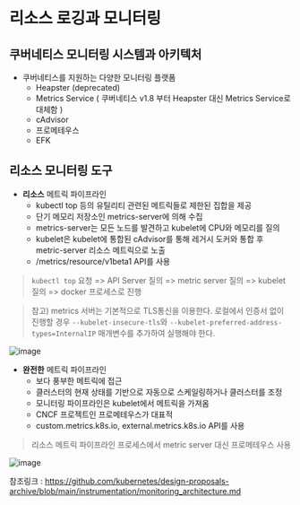 # 리소스 로깅과 모니터링

## 쿠버네티스 모니터링 시스템과 아키텍처

* 쿠버네티스를 지원하는 다양한 모니터링 플랫폼
  * Heapster (deprecated)
  * Metrics Service ( 쿠버네티스 v1.8 부터 Heapster 대신 Metrics Service로 대체함 )
  * cAdvisor
  * 프로메테우스
  * EFK

## 리소스 모니터링 도구

* **리소스** 메트릭 파이프라인
  * kubectl top 등의 유틸리티 관련된 메트릭들로 제한된 집합을 제공
  * 단기 메모리 저장소인 metrics-server에 의해 수집
  * metrics-server는 모든 노드를 발견하고 kubelet에 CPU와 메모리를 질의
  * kubelet은 kubelet에 통합된 cAdvisor를 통해 레거시 도커와 통합 후 metric-server 리소스 메트릭으로 노출
  * /metrics/resource/v1beta1 API를 사용

> ```kubectl top``` 요청 => API Server 질의 => metric server 질의 => kubelet 질의 => docker 프로세스로 진행

> 참고) metrics 서버는 기본적으로 TLS통신을 이용한다. 로컬에서 인증서 없이 진행할 경우 ```--kubelet-insecure-tls```와 ```--kubelet-preferred-address-types=InternalIP``` 매개변수를 추가하여 실행해야 한다. 

![image](https://user-images.githubusercontent.com/106303141/198029856-d43bfbd7-d0a0-44e1-8dc2-e4793b11004f.png)

* **완전한** 메트릭 파이프라인
  * 보다 풍부한 메트릭에 접근
  * 클러스터의 현재 상태를 기반으로 자동으로 스케일링하거나 클러스터를 조정
  * 모니터링 파이프라인은 kubelet에서 메트릭을 가져옴
  * CNCF 프로젝트인 프로메테우스가 대표적
  * custom.metrics.k8s.io, external.metrics.k8s.io API를 사용

> 리소스 메트릭 파이프라인 프로세스에서 metric server 대신 프로메테우스 사용

![image](https://user-images.githubusercontent.com/106303141/198026503-8cd50d6c-484a-4d64-b336-cda91f52ea3a.png)

참조링크 : https://github.com/kubernetes/design-proposals-archive/blob/main/instrumentation/monitoring_architecture.md

